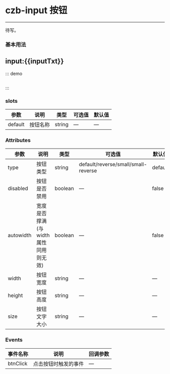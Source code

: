 <script>
export default {
  data () {
    return {
      inputTxt: ''
    }
  }
}
</script>

# czb-input 按钮
----
待写。
### 基本用法
<div class="myinput"><czb-input v-model="inputTxt" placeholder="请输入内容"></czb-input></div>
<div class="myinput"><czb-input v-model="inputTxt" placeholder="autofocus" :autofocus="true"></czb-input></div>
<div class="myinput"><czb-input v-model="inputTxt" placeholder="readonly" :readonly="true"></czb-input></div>
<div class="myinput"><czb-input v-model="inputTxt" placeholder="disabled" :disabled="true"></czb-input></div>
<!-- <div class="myinput"><czb-input v-model="inputTxt" placeholder="required" :required="true"></czb-input></div> -->
<div class="myinput"><czb-input v-model="inputTxt" placeholder="允许clear" :clear="true"></czb-input></div>
<div class="myinput"><czb-input v-model="inputTxt" placeholder="textarea" type="textarea"></czb-input></div>
<div class="myinput"><czb-input v-model="inputTxt" placeholder="cols and rows" type="textarea" :cols="15" :rows="8"></czb-input></div>
<div class="myinput"><czb-input v-model="inputTxt" placeholder="autowidth text" :autowidth="true"></czb-input></div>
<div class="myinput"><czb-input v-model="inputTxt" placeholder="autowidth textarea" type="textarea" :autowidth="true"></czb-input></div>

## input:{{inputTxt}}






::: demo
```html

```
:::
### slots
| 参数      | 说明                                 | 类型      | 可选值       | 默认值   |
|---------- |------------------------------------ |---------- |------------- |-------- |
|default    |	按钮名称  |	string   |	—           |	  —     |
### Attributes
| 参数      | 说明                                 | 类型      | 可选值       | 默认值   |
|---------- |------------------------------------ |---------- |------------- |-------- |
|type	  | 按钮类型    |	string   | default/reverse/small/small-reverse   |default|
|disabled	    | 按钮是否禁用    |	boolean   | —   |false |
|autowidth	  | 宽度是否撑满(与width属性同用则无效)    |	boolean   | —   |false |
|width	    | 按钮宽度   |	string   | —   |—|
|height	    | 按钮高度   |	string   | —   |—|
|size	  | 按钮文字大小   |	string   | —   |—|
### Events
| 事件名称      | 说明       | 回调参数   |
|------------- |----------- |---------  |
|btnClick    |点击按钮时触发的事件| —  |
